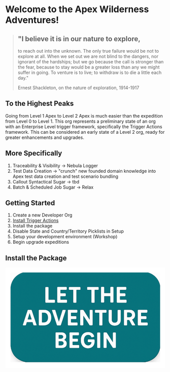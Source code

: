 # Welcome to the Apex Wilderness Adventures!

> ## "I believe it is in our nature to explore,
>
> to reach out into the unknown. The only true failure would be not to explore at all. When we set out we are not blind
> to the dangers, nor ignorant of the hardships; but we go because the call is stronger than the fear, because to stay
> would be a greater loss than any we might suffer in going. To venture is to live; to withdraw is to die a little each
> day."
>
> Ernest Shackleton, on the nature of exploration, 1914-1917

## To the Highest Peaks

Going from Level 1 Apex to Level 2 Apex is much easier than the expedition from Level 0 to Level 1. This org represents
a preliminary state of an org with an Enterprise Level trigger framework, specifically the Trigger Actions framework. 
This can be considered an early state of a Level 2 org, ready for greater enhancements and upgrades.

## More Specifically

1. Traceability & Visibility -> Nebula Logger
2. Test Data Creation -> "crunch" new founded domain knowledge into Apex test data creation and test scenario bundling
3. Callout Syntactical Sugar -> tbd
4. Batch & Scheduled Job Sugar -> Relax

## Getting Started

1. Create a new Developer Org
2. [Install Trigger Actions](https://login.salesforce.com/packaging/installPackage.apexp?p0=04tKY000000QQ0RYAW)
3. Install the package
4. Disable State and Country/Territory Picklists in Setup
5. Setup your development environment (Workshop)
6. Begin upgrade expeditions

## Install the Package

[![Install Unlocked Package in a Sandbox](./images/btn-install-unlocked-package-sandbox.png)](https://test.salesforce.com/packaging/installPackage.apexp?p0=04tgK0000005LztQAE)

